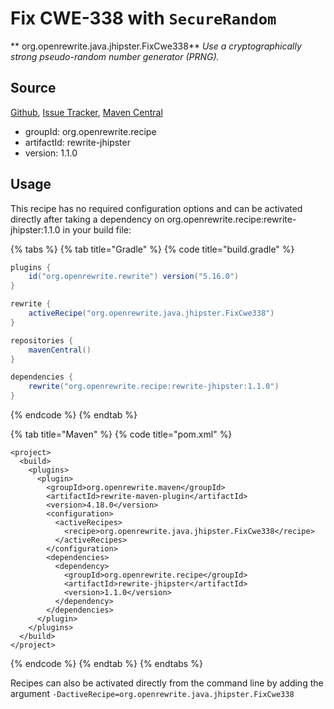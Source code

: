 # Fix CWE-338 with `SecureRandom`

** org.openrewrite.java.jhipster.FixCwe338**
_Use a cryptographically strong pseudo-random number generator (PRNG)._

## Source

[Github](https://github.com/openrewrite/rewrite-jhipster), [Issue Tracker](https://github.com/openrewrite/rewrite-jhipster/issues), [Maven Central](https://search.maven.org/artifact/org.openrewrite.recipe/rewrite-jhipster/1.1.0/jar)

* groupId: org.openrewrite.recipe
* artifactId: rewrite-jhipster
* version: 1.1.0


## Usage

This recipe has no required configuration options and can be activated directly after taking a dependency on org.openrewrite.recipe:rewrite-jhipster:1.1.0 in your build file:

{% tabs %}
{% tab title="Gradle" %}
{% code title="build.gradle" %}
```groovy
plugins {
    id("org.openrewrite.rewrite") version("5.16.0")
}

rewrite {
    activeRecipe("org.openrewrite.java.jhipster.FixCwe338")
}

repositories {
    mavenCentral()
}

dependencies {
    rewrite("org.openrewrite.recipe:rewrite-jhipster:1.1.0")
}
```
{% endcode %}
{% endtab %}

{% tab title="Maven" %}
{% code title="pom.xml" %}
```markup
<project>
  <build>
    <plugins>
      <plugin>
        <groupId>org.openrewrite.maven</groupId>
        <artifactId>rewrite-maven-plugin</artifactId>
        <version>4.18.0</version>
        <configuration>
          <activeRecipes>
            <recipe>org.openrewrite.java.jhipster.FixCwe338</recipe>
          </activeRecipes>
        </configuration>
        <dependencies>
          <dependency>
            <groupId>org.openrewrite.recipe</groupId>
            <artifactId>rewrite-jhipster</artifactId>
            <version>1.1.0</version>
          </dependency>
        </dependencies>
      </plugin>
    </plugins>
  </build>
</project>
```
{% endcode %}
{% endtab %}
{% endtabs %}

Recipes can also be activated directly from the command line by adding the argument `-DactiveRecipe=org.openrewrite.java.jhipster.FixCwe338`
